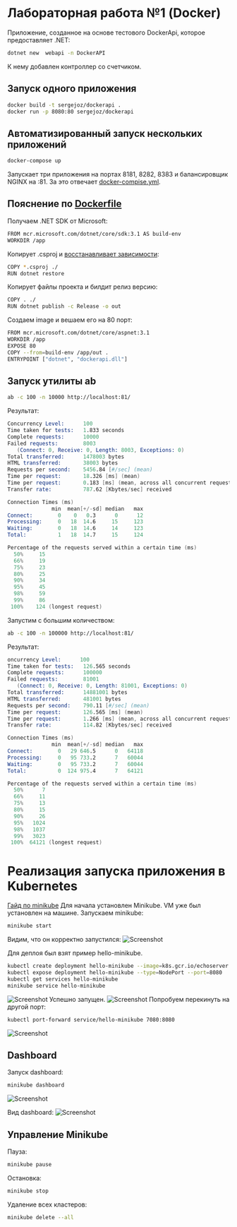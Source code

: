 # Лабораторная работа №1 (Docker)

Приложение, созданное на основе тестового DockerApi, которое предоставляет .NET:

```sh
dotnet new  webapi -n DockerAPI
```

К нему добавлен контроллер со счетчиком.

## Запуск одного приложения

```sh
docker build -t sergejoz/dockerapi .
docker run -p 8080:80 sergejoz/dockerapi
```

## Автоматизированный запуск нескольких приложений

```sh
docker-compose up
```

Запускает три приложения на портах 8181, 8282, 8383 и балансировщик NGINX на :81. За это отвечает [docker-compise.yml](https://github.com/sergejoz/dockerapp/blob/master/docker-compose.yml).

## Пояснение по [Dockerfile](https://github.com/sergejoz/dockerapp/blob/master/Dockerfile)

Получаем .NET SDK от Microsoft:
```sh
FROM mcr.microsoft.com/dotnet/core/sdk:3.1 AS build-env 
WORKDIR /app
```
Копирует .csproj и [восстанавливает зависимости](https://docs.microsoft.com/ru-ru/dotnet/core/tools/dotnet-restore#:~:text=%D0%9A%D0%BE%D0%BC%D0%B0%D0%BD%D0%B4%D0%B0%20dotnet%20restore%20%D0%B8%D1%81%D0%BF%D0%BE%D0%BB%D1%8C%D0%B7%D1%83%D0%B5%D1%82%20NuGet,specified%20in%20the%20project%20file.):
```sh
COPY *.csproj ./
RUN dotnet restore
```

Копирует файлы проекта и билдит релиз версию:
```sh
COPY . ./ 
RUN dotnet publish -c Release -o out
```
Создаем image и вешаем его на 80 порт:
```sh
FROM mcr.microsoft.com/dotnet/core/aspnet:3.1 
WORKDIR /app
EXPOSE 80
COPY --from=build-env /app/out .
ENTRYPOINT ["dotnet", "dockerapi.dll"]
```
## Запуск утилиты ab

```sh
ab -c 100 -n 10000 http://localhost:81/
```
Результат:
```s
Concurrency Level:      100
Time taken for tests:   1.833 seconds
Complete requests:      10000
Failed requests:        8003
   (Connect: 0, Receive: 0, Length: 8003, Exceptions: 0)
Total transferred:      1478003 bytes
HTML transferred:       38003 bytes
Requests per second:    5456.84 [#/sec] (mean)
Time per request:       18.326 [ms] (mean)
Time per request:       0.183 [ms] (mean, across all concurrent requests)
Transfer rate:          787.62 [Kbytes/sec] received

Connection Times (ms)
              min  mean[+/-sd] median   max
Connect:        0    0   0.3      0      12
Processing:     0   18  14.6     15     123
Waiting:        0   18  14.6     14     123
Total:          1   18  14.7     15     124

Percentage of the requests served within a certain time (ms)
  50%     15
  66%     19
  75%     23
  80%     25
  90%     34
  95%     45
  98%     59
  99%     86
 100%    124 (longest request)
```

Запустим с большим количеством:
```sh
ab -c 100 -n 100000 http://localhost:81/
```
Результат:
```s
oncurrency Level:      100
Time taken for tests:   126.565 seconds
Complete requests:      100000
Failed requests:        81001
   (Connect: 0, Receive: 0, Length: 81001, Exceptions: 0)
Total transferred:      14881001 bytes
HTML transferred:       481001 bytes
Requests per second:    790.11 [#/sec] (mean)
Time per request:       126.565 [ms] (mean)
Time per request:       1.266 [ms] (mean, across all concurrent requests)
Transfer rate:          114.82 [Kbytes/sec] received

Connection Times (ms)
              min  mean[+/-sd] median   max
Connect:        0   29 646.5      0   64118
Processing:     0   95 733.2      7   60044
Waiting:        0   95 733.2      7   60044
Total:          0  124 975.4      7   64121

Percentage of the requests served within a certain time (ms)
  50%      7
  66%     11
  75%     13
  80%     15
  90%     26
  95%   1024
  98%   1037
  99%   3023
 100%  64121 (longest request)
```
# Реализация запуска приложения в Kubernetes
[Гайд по minikube](https://minikube.sigs.k8s.io/docs/start/)
Для начала установлен Minikube. VM уже был установлен на машине.
Запускаем minikube:
```sh
minikube start
```

Видим, что он корректно запустился:
![Screenshot](https://github.com/sergejoz/dockerapp/blob/master/Minikube/start.png)

Для деплоя был взят пример hello-minikube.
```sh
kubectl create deployment hello-minikube --image=k8s.gcr.io/echoserver:1.4
kubectl expose deployment hello-minikube --type=NodePort --port=8080
kubectl get services hello-minikube
minikube service hello-minikube
```
![Screenshot](https://github.com/sergejoz/dockerapp/blob/master/Minikube/service%20hello-minikube.png)
Успешно запущен.
![Screenshot](https://github.com/sergejoz/dockerapp/blob/master/Minikube/browser%20answer.png)
Попробуем перекинуть на другой порт:
```sh
kubectl port-forward service/hello-minikube 7080:8080
```
![Screenshot](https://github.com/sergejoz/dockerapp/blob/master/Minikube/mapping.png)
## Dashboard
Запуск dashboard:
```sh
minikube dashboard
```
![Screenshot](https://github.com/sergejoz/dockerapp/blob/master/Minikube/dashboard%20cmd.png)

Вид dashboard:
![Screenshot](https://github.com/sergejoz/dockerapp/blob/master/Minikube/dashboard%20view.png)

## Управление Minikube
Пауза: 
```sh
minikube pause
```
Остановка:
```sh
minikube stop
```

Удаление всех кластеров:
```sh
minikube delete --all
```

